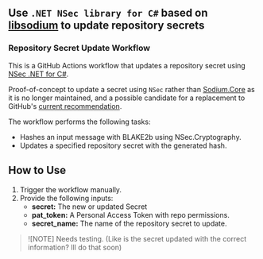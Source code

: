 ## Use `.NET NSec library for C#` based on [libsodium](https://libsodium.org/) to update repository secrets

### Repository Secret Update Workflow

This is a GitHub Actions workflow that updates a repository secret using [NSec .NET for C#](https://github.com/ektrah/nsec). 

Proof-of-concept to update a secret using `NSec` rather than [Sodium.Core](https://github.com/ektrah/libsodium-core) as it is no longer maintained, and a possible candidate for a replacement to GitHub's [current recommendation](https://docs.github.com/en/rest/guides/encrypting-secrets-for-the-rest-api?apiVersion=2022-11-28#example-encrypting-a-secret-using-c).


The workflow performs the following tasks:
- Hashes an input message with BLAKE2b using NSec.Cryptography.
- Updates a specified repository secret with the generated hash.

## How to Use

1. Trigger the workflow manually.
2. Provide the following inputs:
   - **secret:** The new or updated Secret
   - **pat_token:** A Personal Access Token with repo permissions.
   - **secret_name:** The name of the repository secret to update.

> ![NOTE]
Needs testing. (Like is the secret updated with the correct information? Ill do that soon)
